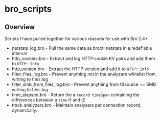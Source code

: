 # bro_scripts
## Overview
Scripts I have pulled together for various reasons for use with Bro 2.4+

* netstats_log.bro - Pull the same data as broctl netstats in a redef'able interval
* http_cookies.bro - Extract and log HTTP cookie KV pairs and add them to `HTTP::Info`
* http_version.bro - Extract the HTTP version and add it to `HTTP::Info`
* filter_files_log.bro - Prevent anything not in the analyzers whitelist from writing to files.log
* filter_smb_from_files_log.bro - Prevent anything from f$source == SMB writing to files.log
* time_elapsed.bro - Return the a `record timeSpan` containing the differences between a `time` t1 and t2
* track_analyzers.bro - Maintain analyzers per connection record, dynamically.
